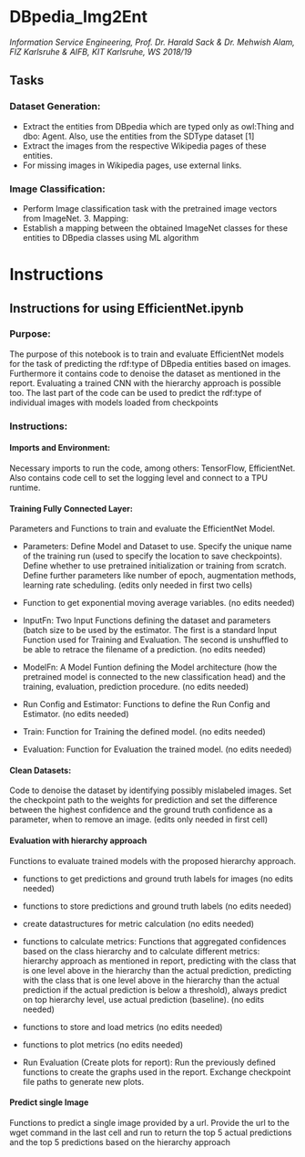 # DBpedia_Img2Ent

*Information Service Engineering, Prof. Dr. Harald Sack & Dr. Mehwish Alam, FIZ Karlsruhe & AIFB, KIT Karlsruhe, WS 2018/19*

## Tasks
### Dataset Generation:

- Extract the entities from DBpedia which are typed only as owl:Thing and dbo: Agent. Also, use the entities from the SDType dataset [1]
- Extract the images from the respective Wikipedia pages of these entities.
- For missing images in Wikipedia pages, use external links.

### Image Classification:
- Perform Image classification task with the pretrained image vectors from ImageNet. 3. Mapping:
- Establish a mapping between the obtained ImageNet classes for these entities to DBpedia classes using ML algorithm

# Instructions
## Instructions for using EfficientNet.ipynb
### Purpose:
The purpose of this notebook is to train and evaluate EfficientNet models for the task of predicting the rdf:type of DBpedia entities based on images. Furthermore it contains code to denoise the dataset as mentioned in the report. Evaluating a trained CNN with the hierarchy approach is possible too. The last part of the code can be used to predict the rdf:type of individual images with models loaded from checkpoints

### Instructions:
#### Imports and Environment:
Necessary imports to run the code, among others: TensorFlow, EfficientNet. Also contains code cell to set the logging level and connect to a TPU runtime.

#### Training Fully Connected Layer:
Parameters and Functions to train and evaluate the EfficientNet Model.

- Parameters: Define Model and Dataset to use. Specify the unique name of the training run (used to specify the location to save checkpoints). Define whether to use pretrained initialization or training from scratch. Define further parameters like number of epoch, augmentation methods, learning rate scheduling. (edits only needed in first two cells)

- Function to get exponential moving average variables. (no edits needed)

- InputFn: Two Input Functions defining the dataset and parameters (batch size to be used by the estimator. The first is a standard Input Function used for Training and Evaluation. The second is unshuffled to be able to retrace the filename of a prediction. (no edits needed)

- ModelFn: A Model Funtion defining the Model architecture (how the pretrained model is connected to the new classification head) and the training, evaluation, prediction procedure. (no edits needed)

- Run Config and Estimator: Functions to define the Run Config and Estimator. (no edits needed)
- Train: Function for Training the defined model. (no edits needed)

- Evaluation: Function for Evaluation the trained model. (no edits needed)

#### Clean Datasets:
Code to denoise the dataset by identifying possibly mislabeled images. Set the checkpoint path to the weights for prediction and set the difference between the highest confidence and the ground truth confidence as a parameter, when to remove an image. (edits only needed in first cell)

#### Evaluation with hierarchy approach
Functions to evaluate trained models with the proposed hierarchy approach.

- functions to get predictions and ground truth labels for images (no edits needed)

- functions to store predictions and ground truth labels (no edits needed)

- create datastructures for metric calculation (no edits needed)

- functions to calculate metrics: Functions that aggregated confidences based on the class hierarchy and to calculate different metrics: hierarchy approach as mentioned in report, predicting with the class that is one level above in the hierarchy than the actual prediction, predicting with the class that is one level above in the hierarchy than the actual prediction if the actual prediction is below a threshold), always predict on top hierarchy level, use actual prediction (baseline). (no edits needed)

- functions to store and load metrics (no edits needed)

- functions to plot metrics (no edits needed)

- Run Evaluation (Create plots for report): Run the previously defined functions to create the graphs used in the report. Exchange checkpoint file paths to generate new plots. 

#### Predict single Image
Functions to predict a single image provided by a url. Provide the url to the wget command in the last cell and run to return the top 5 actual predictions and the top 5 predictions based on the hierarchy approach 
